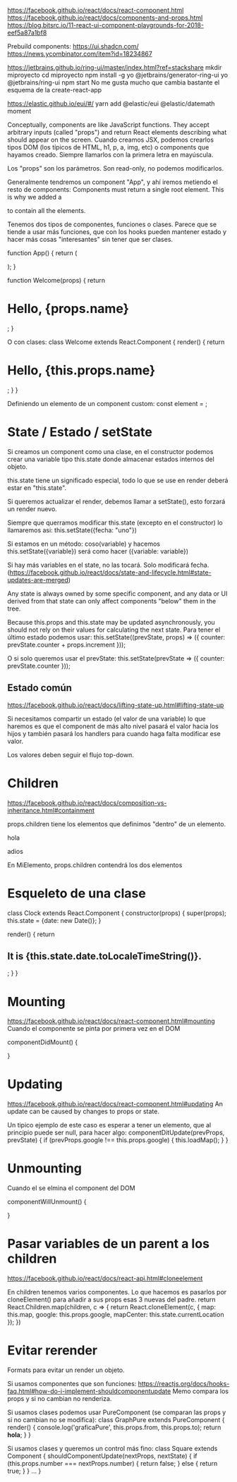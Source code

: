 <https://facebook.github.io/react/docs/react-component.html>
<https://facebook.github.io/react/docs/components-and-props.html>
<https://blog.bitsrc.io/11-react-ui-component-playgrounds-for-2018-eef5a87a1bf8>

Prebuild components:
<https://ui.shadcn.com/>
<https://news.ycombinator.com/item?id=18234867>

<https://jetbrains.github.io/ring-ui/master/index.html?ref=stackshare>
mkdir miproyecto
cd miproyecto
npm install -g yo @jetbrains/generator-ring-ui
yo @jetbrains/ring-ui
npm start
No me gusta mucho que cambia bastante el esquema de la create-react-app

<https://elastic.github.io/eui/#/>
yarn add @elastic/eui @elastic/datemath moment

Conceptually, components are like JavaScript functions. They accept arbitrary inputs (called "props") and return React elements describing what should appear on the screen.
Cuando creamos JSX, podemos crearlos tipos DOM (los típicos de HTML, h1, p, a, img, etc) o components que hayamos creado.
Siempre llamarlos con la primera letra en mayúscula.

Los "props" son los parámetros. Son read-only, no podemos modificarlos.

Generalmente tendremos un component "App", y ahí iremos metiendo el resto de components:
Components must return a single root element. This is why we added a <div> to contain all the <Welcome /> elements.

Tenemos dos tipos de componentes, funciones o clases.
Parece que se tiende a usar más funciones, que con los hooks pueden mantener estado y hacer más cosas "interesantes" sin tener que ser clases.

function App() {
return (
<div>
<Welcome name="Sara" />
<Welcome name="Cahal" />
<Welcome name={variable} />
</div>
);
}

function Welcome(props) {
return <h1>Hello, {props.name}</h1>;
}

O con clases:
class Welcome extends React.Component {
render() {
return <h1>Hello, {this.props.name}</h1>;
}
}

Definiendo un elemento de un component custom:
const element = <Welcome name="Sara" />;

# State / Estado / setState

Si creamos un component como una clase, en el constructor podemos crear una variable tipo this.state donde almacenar estados internos del objeto.

this.state tiene un significado especial, todo lo que se use en render deberá estar en "this.state".

Si queremos actualizar el render, debemos llamar a setState(), esto forzará un render nuevo.

Siempre que querramos modificar this.state (excepto en el constructor) lo llamaremos asi:
this.setState({fecha: "uno"})

Si estamos en un método: coso(variable) y hacemos this.setState({variable}) será como hacer ({variable: variable})

Si hay más variables en el state, no las tocará. Solo modificará fecha. (<https://facebook.github.io/react/docs/state-and-lifecycle.html#state-updates-are-merged>)

Any state is always owned by some specific component, and any data or UI derived from that state can only affect components "below" them in the tree.

Because this.props and this.state may be updated asynchronously, you should not rely on their values for calculating the next state.
Para tener el último estado podemos usar:
this.setState((prevState, props) => ({
counter: prevState.counter + props.increment
}));

O si solo queremos usar el prevState:
this.setState(prevState => ({
counter: prevState.counter
}));

## Estado común

<https://facebook.github.io/react/docs/lifting-state-up.html#lifting-state-up>

Si necesitamos compartir un estado (el valor de una variable) lo que haremos es que el component de más alto nivel pasará el valor hacia los hijos y también pasará los handlers para cuando haga falta modificar ese valor.

Los valores deben seguir el flujo top-down.

# Children

<https://facebook.github.io/react/docs/composition-vs-inheritance.html#containment>

props.children tiene los elementos que definimos "dentro" de un elemento.

<MiElemento>
  <p>hola</p>
  <p>adios</p>
</MiElemento>

En MiElemento, props.children contendrá los dos elementos <p>

# Esqueleto de una clase

class Clock extends React.Component {
constructor(props) {
super(props);
this.state = {date: new Date()};
}

render() {
return <h2>It is {this.state.date.toLocaleTimeString()}.</h2>;
}
}

# Mounting

<https://facebook.github.io/react/docs/react-component.html#mounting>
Cuando el componente se pinta por primera vez en el DOM

componentDidMount() {

}

# Updating

<https://facebook.github.io/react/docs/react-component.html#updating>
An update can be caused by changes to props or state.

Un tipico ejemplo de este caso es esperar a tener un elemento, que al principio puede ser null, para hacer algo:
componentDitUpdate(prevProps, prevState) {
if (prevProps.google !== this.props.google) {
this.loadMap();
}
}

# Unmounting

Cuando el se elmina el component del DOM

componentWillUnmount() {

}

# Pasar variables de un parent a los children

<https://facebook.github.io/react/docs/react-api.html#cloneelement>

En children tenemos varios componentes.
Lo que hacemos es pasarlos por cloneElement() para añadir a sus props esas 3 nuevas del padre.
return React.Children.map(children, c => {
return React.cloneElement(c, {
map: this.map,
google: this.props.google,
mapCenter: this.state.currentLocation
});
})

# Evitar rerender

Formats para evitar un render un objeto.

Si usamos componentes que son funciones:
<https://reactjs.org/docs/hooks-faq.html#how-do-i-implement-shouldcomponentupdate>
Memo compara los props y si no cambian no renderiza.

Si usamos clases podemos usar PureComponent (se comparan las props y si no cambian no se modifica):
class GraphPure extends PureComponent {
render() {
console.log('graficaPure', this.props.from, this.props.to);
return <b>hola</b>;
}
}

Si usamos clases y queremos un control más fino:
class Square extends Component {
shouldComponentUpdate(nextProps, nextState) {
if (this.props.number === nextProps.number) {
return false;
} else {
return true;
}
}
...
}
